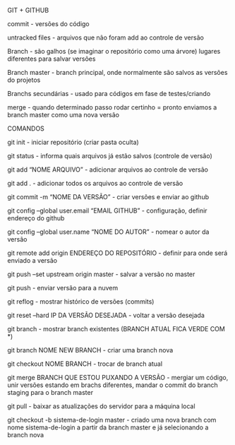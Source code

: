GIT + GITHUB

commit - versões do código

untracked files - arquivos que não foram add ao controle de versão

Branch - são galhos (se imaginar o repositório como uma árvore) lugares diferentes para salvar versões

Branch master - branch principal, onde normalmente são salvos as versões do projetos 

Branchs secundárias - usado para códigos em fase de testes/criando 

merge - quando determinado passo rodar certinho = pronto enviamos a branch master como uma nova versão


COMANDOS

git init - iniciar repositório (criar pasta oculta)

git status - informa quais arquivos já estão salvos (controle de versão)

git add “NOME ARQUIVO” - adicionar arquivos ao controle de versão

git add . - adicionar todos os arquivos ao controle de versão

git commit -m “NOME DA VERSÃO” - criar versões e enviar ao github

git config –global user.email “EMAIL GITHUB” - configuração, definir endereço do github

git config –global user.name “NOME DO AUTOR” - nomear o autor da versão 

git remote add origin ENDEREÇO DO REPOSITÓRIO - definir para onde será enviado a versão

git push –set upstream origin master - salvar a versão no master

git push - enviar versão para a nuvem

git reflog - mostrar histórico de versões (commits)

git reset –hard IP DA VERSÃO DESEJADA - voltar a versão desejada

git branch - mostrar branch existentes (BRANCH ATUAL FICA VERDE COM *)

git branch NOME NEW BRANCH - criar uma branch nova

git checkout NOME BRANCH - trocar de branch atual

git merge BRANCH QUE ESTOU PUXANDO A VERSÃO - mergiar um código, unir versões estando em brachs diferentes, mandar o commit do branch staging para o branch master

git pull - baixar as atualizações do servidor para a máquina local

git checkout -b sistema-de-login master - criado uma nova branch com nome sistema-de-login a partir da branch master e já selecionando a branch nova 
